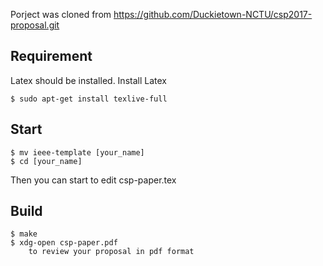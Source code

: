 Porject was cloned from https://github.com/Duckietown-NCTU/csp2017-proposal.git

## Requirement
Latex should be installed.
Install Latex
```
$ sudo apt-get install texlive-full
```

## Start
```
$ mv ieee-template [your_name]
$ cd [your_name]
```
Then you can start to edit csp-paper.tex

## Build
```
$ make
$ xdg-open csp-paper.pdf
	to review your proposal in pdf format
```